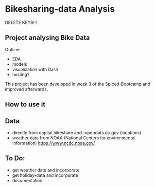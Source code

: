 # Bikesharing-data Analysis


DELETE KEYS!!!

## Project analysing Bike Data
Outline: 
- EDA 
- models
- visualization with Dash
- hosting?


This project has been developed in week 3 of the Spiced-Bootcamp and improved afterwards.

## How to use it


## Data
- directly from capital bikeshare and 
 -opendata.dc.gov (locations)
- weather data from NOAA (National Centers for environmental Information) https://www.ncdc.noaa.gov/


## To Do:
- get weather data and incorporate
- get holiday-data and incorporate
- documentation



